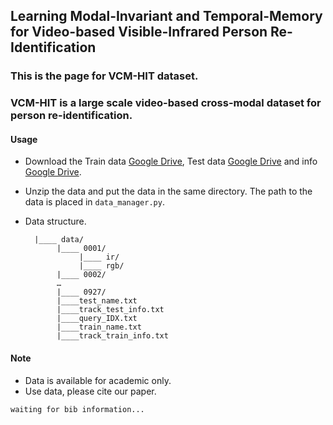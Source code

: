 ## Learning Modal-Invariant and Temporal-Memory for Video-based Visible-Infrared Person Re-Identification

### This is the page for VCM-HIT dataset. 
### VCM-HIT is a large scale video-based cross-modal dataset for person re-identification.

#### Usage

- Download the Train data [Google Drive](https://drive.google.com/file/d/16codXQuXcgOLtr2ADLzCRMu2FI5zKmSG/view?usp=sharing), Test data [Google Drive](https://drive.google.com/file/d/1UGot89JorJif3MY5o2o9gnM50KudIeTX/view?usp=sharing) and info [Google Drive](https://drive.google.com/file/d/1BApfA5k995wcjW9Ok6Xl6QOY03IOWG05/view?usp=sharing).


- Unzip the data and put the data in the same directory. The path to the data is placed in ```data_manager.py```.

- Data structure.
            
	    
		|____ data/
		     |____ 0001/
		          |____ ir/
		          |____ rgb/
		     |____ 0002/
		     …
		     |____ 0927/
		     |____test_name.txt
		     |____track_test_info.txt
		     |____query_IDX.txt
		     |____train_name.txt
		     |____track_train_info.txt
		 

#### Note
- Data is available for academic only.
- Use data, please cite our paper.

```
waiting for bib information...
```
